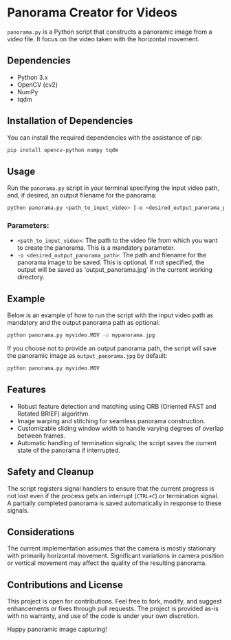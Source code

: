 # Panorama Creator for Videos

`panorama.py` is a Python script that constructs a panoramic image from a video file. It focus on the video taken with the horizontal movement.

## Dependencies

- Python 3.x
- OpenCV (cv2)
- NumPy
- tqdm

## Installation of Dependencies

You can install the required dependencies with the assistance of pip:

```bash
pip install opencv-python numpy tqdm
```

## Usage

Run the `panorama.py` script in your terminal specifying the input video path, and, if desired, an output filename for the panorama:

```bash
python panorama.py <path_to_input_video> [-o <desired_output_panorama_path>]
```

### Parameters:

- `<path_to_input_video>`: The path to the video file from which you want to create the panorama. This is a mandatory parameter.
- `-o <desired_output_panorama_path>`: The path and filename for the panorama image to be saved. This is optional. If not specified, the output will be saved as 'output_panorama.jpg' in the current working directory.

## Example

Below is an example of how to run the script with the input video path as mandatory and the output panorama path as optional:

```bash
python panorama.py myvideo.MOV -o mypanorama.jpg
```

If you choose not to provide an output panorama path, the script will save the panoramic image as `output_panorama.jpg` by default:

```bash
python panorama.py myvideo.MOV
```

## Features

- Robust feature detection and matching using ORB (Oriented FAST and Rotated BRIEF) algorithm.
- Image warping and stitching for seamless panorama construction.
- Customizable sliding window width to handle varying degrees of overlap between frames.
- Automatic handling of termination signals; the script saves the current state of the panorama if interrupted.

## Safety and Cleanup

The script registers signal handlers to ensure that the current progress is not lost even if the process gets an interrupt (`CTRL+C`) or termination signal. A partially completed panorama is saved automatically in response to these signals.

## Considerations

The current implementation assumes that the camera is mostly stationary with primarily horizontal movement. Significant variations in camera position or vertical movement may affect the quality of the resulting panorama.

## Contributions and License

This project is open for contributions. Feel free to fork, modify, and suggest enhancements or fixes through pull requests. The project is provided as-is with no warranty, and use of the code is under your own discretion. 

Happy panoramic image capturing!